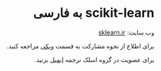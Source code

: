 <div dir=rtl align="right">

# scikit-learn به فارسی


وب سایت: [sklearn.ir](http://sklearn.ir)


برای اطلاع از نحوه مشارکت به قسمت
[ویکی](https://github.com/mehrdad-dev/scikit-learn/wiki)
مراجعه کنید.


برای عصویت در گروه اسلک ترجمه
[ایمیل](mailto:mehrdad.mohammadian.contact@gmail.com)
بزنید.



</div>